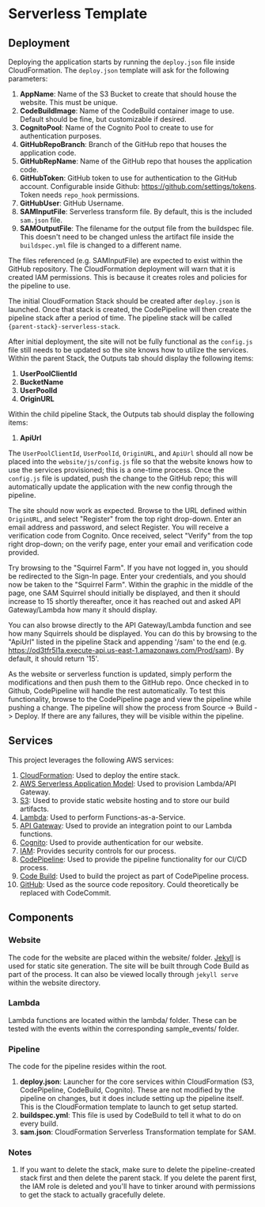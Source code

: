 # Serverless Template

## Deployment

Deploying the application starts by running the `deploy.json` file inside CloudFormation. The `deploy.json` template will ask for the following parameters:

1. **AppName**: Name of the S3 Bucket to create that should house the website. This must be unique.
3. **CodeBuildImage**: Name of the CodeBuild container image to use. Default should be fine, but customizable if desired.
4. **CognitoPool**: Name of the Cognito Pool to create to use for authentication purposes.
5. **GitHubRepoBranch**: Branch of the GitHub repo that houses the application code.
6. **GitHubRepName**: Name of the GitHub repo that houses the application code.
7. **GitHubToken**: GitHub token to use for authentication to the GitHub account. Configurable inside Github: https://github.com/settings/tokens. Token needs `repo_hook` permissions.
8. **GitHubUser**: GitHub Username.
9. **SAMInputFile**: Serverless transform file. By default, this is the included `sam.json` file.
10. **SAMOutputFile**: The filename for the output file from the buildspec file. This doesn't need to be changed unless the artifact file inside the `buildspec.yml` file is changed to a different name.

The files referenced (e.g. SAMInputFile) are expected to exist within the GitHub repository. The CloudFormation deployment will warn that it is created IAM permissions. This is because it creates roles and policies for the pipeline to use.

The initial CloudFormation Stack should be created after `deploy.json` is launched. Once that stack is created, the CodePipeline will then create the pipeline stack after a period of time. The pipeline stack will be called ``{parent-stack}-serverless-stack``.

After initial deployment, the site will not be fully functional as the `config.js` file still needs to be updated so the site knows how to utilize the services. Within the parent Stack, the Outputs tab should display the following items:

1. **UserPoolClientId**
2. **BucketName**
3. **UserPoolId**
4. **OriginURL**

Within the child pipeline Stack, the Outputs tab should display the following items:

1. **ApiUrl** 

The `UserPoolClientId`, `UserPoolId`, `OriginURL`, and `ApiUrl` should all now be placed into the `website/js/config.js` file so that the website knows how to use the services provisioned; this is a one-time process. Once the `config.js` file is updated, push the change to the GitHub repo; this will automatically update the application with the new config through the pipeline.

The site should now work as expected. Browse to the URL defined within `OriginURL`, and select "Register" from the top right drop-down. Enter an email address and password, and select Register. You will receive a verification code from Cognito. Once received, select "Verify" from the top right drop-down; on the verify page, enter your email and verification code provided.

Try browsing to the "Squirrel Farm". If you have not logged in, you should be redirected to the Sign-In page. Enter your credentials, and you should now be taken to the "Squirrel Farm". Within the graphic in the middle of the page, one SAM Squirrel should initially be displayed, and then it should increase to 15 shortly thereafter, once it has reached out and asked API Gateway/Lambda how many it should display.

You can also browse directly to the API Gateway/Lambda function and see how many Squirrels should be displayed. You can do this by browsing to the "ApiUrl" listed in the pipeline Stack and appending '/sam' to the end (e.g. https://od3tfr5l1a.execute-api.us-east-1.amazonaws.com/Prod/sam). By default, it should return '15'.

As the website or serverless function is updated, simply perform the modifications and then push them to the GitHub repo. Once checked in to Github, CodePipeline will handle the rest automatically. To test this functionality, browse to the CodePipeline page and view the pipeline while pushing a change. The pipeline will show the process from Source -> Build -> Deploy. If there are any failures, they will be visible within the pipeline.

## Services

This project leverages the following AWS services:
1. [CloudFormation](https://aws.amazon.com/cloudformation/): Used to deploy the entire stack.
2. [AWS Serverless Application Model](https://aws.amazon.com/about-aws/whats-new/2016/11/introducing-the-aws-serverless-application-model/): Used to provision Lambda/API Gateway.
3. [S3](https://aws.amazon.com/s3/): Used to provide static website hosting and to store our build artifacts.
4. [Lambda](https://aws.amazon.com/lambda/): Used to perform Functions-as-a-Service.
5. [API Gateway](https://aws.amazon.com/api-gateway/): Used to provide an integration point to our Lambda functions.
6. [Cognito](https://aws.amazon.com/cognito/): Used to provide authentication for our website.
7. [IAM](https://aws.amazon.com/iam/): Provides security controls for our process.
8. [CodePipeline](https://aws.amazon.com/codepipeline/): Used to provide the pipeline functionality for our CI/CD process.
9. [Code Build](https://aws.amazon.com/codebuild/): Used to build the project as part of CodePipeline process.
10. [GitHub](http://www.github.com): Used as the source code repository. Could theoretically be replaced with CodeCommit.

## Components

### Website

The code for the website are placed within the website/ folder. [Jekyll](https://jekyllrb.com/) is used for static site generation. The site will be built through Code Build as part of the process. It can also be viewed locally through `jekyll serve` within the website directory.

### Lambda

Lambda functions are located within the lambda/ folder. These can be tested with the events within the corresponding sample_events/ folder.

### Pipeline

The code for the pipeline resides within the root.

1. **deploy.json**: Launcher for the core services within CloudFormation (S3, CodePipeline, CodeBuild, Cognito). These are not modified by the pipeline on changes, but it does include setting up the pipeline itself. This is the CloudFormation template to launch to get setup started.
2. **buildspec.yml**: This file is used by CodeBuild to tell it what to do on every build.
3. **sam.json**: CloudFormation Serverless Transformation template for SAM.

### Notes

1. If you want to delete the stack, make sure to delete the pipeline-created stack first and then delete the parent stack. If you delete the parent first, the IAM role is deleted and you'll have to tinker around with permissions to get the stack to actually gracefully delete.
